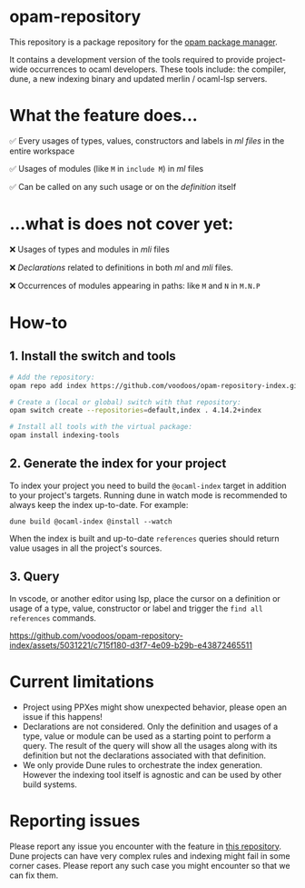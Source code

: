 # opam-repository

This repository is a package repository for the [opam package
manager](https://opam.ocaml.org).

It contains a development version of the tools required to provide project-wide
occurrences to ocaml developers. These tools include: the compiler, dune, a new
indexing binary and updated merlin / ocaml-lsp servers.

# What the feature does...

✅ Every usages of types, values, constructors and labels in *ml files* in the entire workspace

✅ Usages of modules (like `M` in `include M`) in *ml* files

✅ Can be called on any such usage or on the *definition* itself

# ...what is does not cover yet:

❌ Usages of types and modules in *mli* files

❌ *Declarations* related to definitions in both *ml* and *mli* files.

❌ Occurrences of modules appearing in paths: like `M` and `N` in `M.N.P`

# How-to

## 1. Install the switch and tools

```sh
# Add the repository:
opam repo add index https://github.com/voodoos/opam-repository-index.git

# Create a (local or global) switch with that repository:
opam switch create --repositories=default,index . 4.14.2+index

# Install all tools with the virtual package:
opam install indexing-tools
```

## 2. Generate the index for your project

To index your project you need to build the `@ocaml-index` target in addition to
your project's targets. Running dune in watch mode is recommended to always keep
the index up-to-date. For example:

```
dune build @ocaml-index @install --watch
```

When the index is built and up-to-date `references` queries should return value
usages in all the project's sources.

## 3. Query

In vscode, or another editor using lsp, place the cursor on a definition or usage of a type, value, constructor or label and trigger the `find all references` commands.

https://github.com/voodoos/opam-repository-index/assets/5031221/c715f180-d3f7-4e09-b29b-e43872465511


# Current limitations

- Project using PPXes might show unexpected behavior, please open an issue if this happens!
- Declarations are not considered. Only the definition and usages of a type,
  value or module can be used as a starting point to perform a query. The result
  of the query will show all the usages along with its definition but not the
  declarations associated with that definition.
- We only provide Dune rules to orchestrate the index generation. However the
  indexing tool itself is agnostic and can be used by other build systems.

# Reporting issues
Please report any issue you encounter with the feature in [this
repository](https://github.com/voodoos/opam-repository-index). Dune projects can
have very complex rules  and indexing might fail in some corner cases. Please
report any such case you might encounter so that we can fix them.

